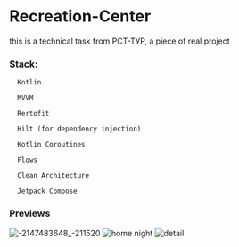 # Recreation-Center
this is a technical task from РСТ-ТУР, a piece of real project

### Stack:

      Kotlin

      MVVM
  
      Rertofit
  
      Hilt (for dependency injection)
  
      Kotlin Coroutines
  
      Flows
  
      Clean Architecture
  
      Jetpack Compose

### Previews 

   ![-2147483648_-211520](https://github.com/SuhrobDev/Recreation-Center/assets/100609453/ac69a714-c5b0-4193-a010-0c3e900820d8)
    ![home night](https://github.com/SuhrobDev/Recreation-Center/assets/100609453/1c0a04e8-86ac-47b2-b8c1-4b25161c2aab)
    ![detail](https://github.com/SuhrobDev/Recreation-Center/assets/100609453/890d6a2f-6bb3-4ef9-9f3c-011b4ba1331f)

